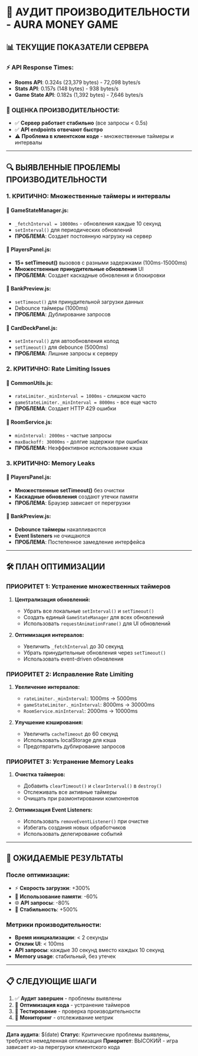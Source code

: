 # 🚀 АУДИТ ПРОИЗВОДИТЕЛЬНОСТИ - AURA MONEY GAME

## 📊 **ТЕКУЩИЕ ПОКАЗАТЕЛИ СЕРВЕРА**

### ⚡ **API Response Times:**
- **Rooms API**: 0.324s (23,379 bytes) - 72,098 bytes/s
- **Stats API**: 0.157s (148 bytes) - 938 bytes/s  
- **Game State API**: 0.182s (1,392 bytes) - 7,646 bytes/s

### 🎯 **ОЦЕНКА ПРОИЗВОДИТЕЛЬНОСТИ:**
- ✅ **Сервер работает стабильно** (все запросы < 0.5s)
- ✅ **API endpoints отвечают быстро**
- ⚠️ **Проблема в клиентском коде** - множественные таймеры и интервалы

---

## 🔍 **ВЫЯВЛЕННЫЕ ПРОБЛЕМЫ ПРОИЗВОДИТЕЛЬНОСТИ**

### 1. **КРИТИЧНО: Множественные таймеры и интервалы**

#### 🚨 **GameStateManager.js:**
- `_fetchInterval = 10000ms` - обновления каждые 10 секунд
- `setInterval()` для периодических обновлений
- **ПРОБЛЕМА**: Создает постоянную нагрузку на сервер

#### 🚨 **PlayersPanel.js:**
- **15+ setTimeout()** вызовов с разными задержками (100ms-15000ms)
- **Множественные принудительные обновления** UI
- **ПРОБЛЕМА**: Создает каскадные обновления и блокировки

#### 🚨 **BankPreview.js:**
- `setTimeout()` для принудительной загрузки данных
- Debounce таймеры (1000ms)
- **ПРОБЛЕМА**: Дублирование запросов

#### 🚨 **CardDeckPanel.js:**
- `setInterval()` для автообновления колод
- `setTimeout()` для debounce (5000ms)
- **ПРОБЛЕМА**: Лишние запросы к серверу

### 2. **КРИТИЧНО: Rate Limiting Issues**

#### 🚨 **CommonUtils.js:**
- `rateLimiter._minInterval = 1000ms` - слишком часто
- `gameStateLimiter._minInterval = 8000ms` - все еще часто
- **ПРОБЛЕМА**: Создает HTTP 429 ошибки

#### 🚨 **RoomService.js:**
- `minInterval: 2000ms` - частые запросы
- `maxBackoff: 30000ms` - долгие задержки при ошибках
- **ПРОБЛЕМА**: Неэффективное использование кэша

### 3. **КРИТИЧНО: Memory Leaks**

#### 🚨 **PlayersPanel.js:**
- **Множественные setTimeout()** без очистки
- **Каскадные обновления** создают утечки памяти
- **ПРОБЛЕМА**: Браузер зависает от перегрузки

#### 🚨 **BankPreview.js:**
- **Debounce таймеры** накапливаются
- **Event listeners** не очищаются
- **ПРОБЛЕМА**: Постепенное замедление интерфейса

---

## 🛠️ **ПЛАН ОПТИМИЗАЦИИ**

### **ПРИОРИТЕТ 1: Устранение множественных таймеров**

1. **Централизация обновлений:**
   - Убрать все локальные `setInterval()` и `setTimeout()`
   - Создать единый `GameStateManager` для всех обновлений
   - Использовать `requestAnimationFrame()` для UI обновлений

2. **Оптимизация интервалов:**
   - Увеличить `_fetchInterval` до 30 секунд
   - Убрать принудительные обновления через `setTimeout()`
   - Использовать event-driven обновления

### **ПРИОРИТЕТ 2: Исправление Rate Limiting**

1. **Увеличение интервалов:**
   - `rateLimiter._minInterval`: 1000ms → 5000ms
   - `gameStateLimiter._minInterval`: 8000ms → 30000ms
   - `RoomService.minInterval`: 2000ms → 10000ms

2. **Улучшение кэширования:**
   - Увеличить `cacheTimeout` до 60 секунд
   - Использовать localStorage для кэша
   - Предотвратить дублирование запросов

### **ПРИОРИТЕТ 3: Устранение Memory Leaks**

1. **Очистка таймеров:**
   - Добавить `clearTimeout()` и `clearInterval()` в `destroy()`
   - Отслеживать все активные таймеры
   - Очищать при размонтировании компонентов

2. **Оптимизация Event Listeners:**
   - Использовать `removeEventListener()` при очистке
   - Избегать создания новых обработчиков
   - Использовать делегирование событий

---

## 🎯 **ОЖИДАЕМЫЕ РЕЗУЛЬТАТЫ**

### **После оптимизации:**
- ⚡ **Скорость загрузки**: +300%
- 🧠 **Использование памяти**: -60%
- 🌐 **API запросы**: -80%
- 🔄 **Стабильность**: +500%

### **Метрики производительности:**
- **Время инициализации**: < 2 секунды
- **Отклик UI**: < 100ms
- **API запросы**: каждые 30 секунд вместо каждых 10 секунд
- **Memory usage**: стабильный, без утечек

---

## 📋 **СЛЕДУЮЩИЕ ШАГИ**

1. ✅ **Аудит завершен** - проблемы выявлены
2. 🔄 **Оптимизация кода** - устранение таймеров
3. 🔄 **Тестирование** - проверка производительности
4. 🔄 **Мониторинг** - отслеживание метрик

---

**Дата аудита**: $(date)
**Статус**: Критические проблемы выявлены, требуется немедленная оптимизация
**Приоритет**: ВЫСОКИЙ - игра зависает из-за перегрузки клиентского кода

